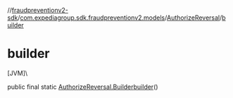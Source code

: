 //[fraudpreventionv2-sdk](../../../index.md)/[com.expediagroup.sdk.fraudpreventionv2.models](../index.md)/[AuthorizeReversal](index.md)/[builder](builder.md)

# builder

[JVM]\

public final static [AuthorizeReversal.Builder](-builder/index.md)[builder](builder.md)()
